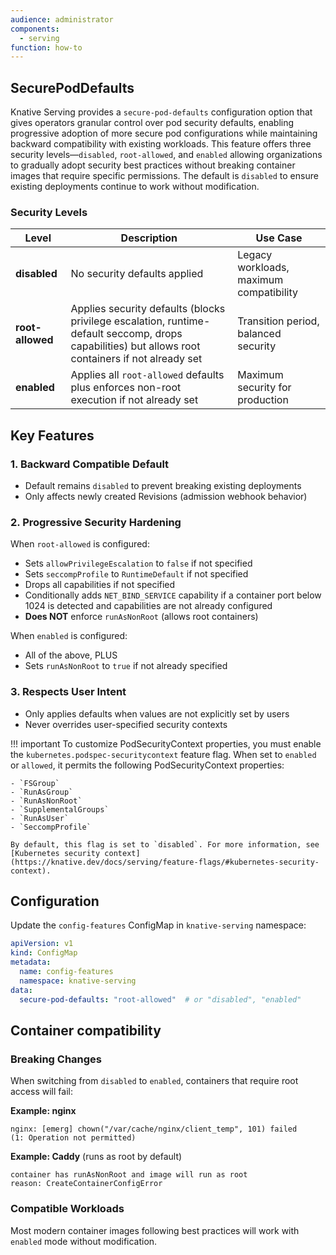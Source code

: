 ```yaml
---
audience: administrator
components:
  - serving
function: how-to
---
```



## SecurePodDefaults

Knative Serving provides a `secure-pod-defaults` configuration option that gives operators granular control over pod security defaults, enabling progressive adoption of more secure pod configurations while maintaining backward compatibility with existing workloads. This feature offers three security levels—`disabled`, `root-allowed`, and `enabled` allowing organizations to gradually adopt security best practices without breaking container images that require specific permissions. The default is `disabled` to ensure existing deployments continue to work without modification.


### Security Levels

| Level | Description | Use Case |
|-------|-------------|----------|
| **disabled** | No security defaults applied | Legacy workloads, maximum compatibility |
| **root-allowed** | Applies security defaults (blocks privilege escalation, runtime-default seccomp, drops capabilities) but allows root containers if not already set | Transition period, balanced security |
| **enabled** | Applies all `root-allowed` defaults plus enforces non-root execution if not already set | Maximum security for production |


## Key Features

### 1. **Backward Compatible Default**
- Default remains `disabled` to prevent breaking existing deployments
- Only affects newly created Revisions (admission webhook behavior)

### 2. **Progressive Security Hardening**
When `root-allowed` is configured:
- Sets `allowPrivilegeEscalation` to `false` if not specified
- Sets `seccompProfile` to `RuntimeDefault` if not specified
- Drops all capabilities if not specified
- Conditionally adds `NET_BIND_SERVICE` capability if a container port below 1024 is detected and capabilities are not already configured
- **Does NOT** enforce `runAsNonRoot` (allows root containers)

When `enabled` is configured:
- All of the above, PLUS
- Sets `runAsNonRoot` to `true` if not already specified

### 3. **Respects User Intent**
- Only applies defaults when values are not explicitly set by users
- Never overrides user-specified security contexts

!!! important
    To customize PodSecurityContext properties, you must enable the `kubernetes.podspec-securitycontext` feature flag. When set to `enabled` or `allowed`, it permits the following PodSecurityContext properties:
    
    - `FSGroup`
    - `RunAsGroup`
    - `RunAsNonRoot`
    - `SupplementalGroups`
    - `RunAsUser`
    - `SeccompProfile`
    
    By default, this flag is set to `disabled`. For more information, see [Kubernetes security context](https://knative.dev/docs/serving/feature-flags/#kubernetes-security-context).

## Configuration

Update the `config-features` ConfigMap in `knative-serving` namespace:

```yaml
apiVersion: v1
kind: ConfigMap
metadata:
  name: config-features
  namespace: knative-serving
data:
  secure-pod-defaults: "root-allowed"  # or "disabled", "enabled"
```

## Container compatibility

### Breaking Changes
When switching from `disabled` to `enabled`, containers that require root access will fail:

**Example: nginx**
```
nginx: [emerg] chown("/var/cache/nginx/client_temp", 101) failed 
(1: Operation not permitted)
```

**Example: Caddy** (runs as root by default)
```
container has runAsNonRoot and image will run as root
reason: CreateContainerConfigError
```

### Compatible Workloads
Most modern container images following best practices will work with `enabled` mode without modification.
